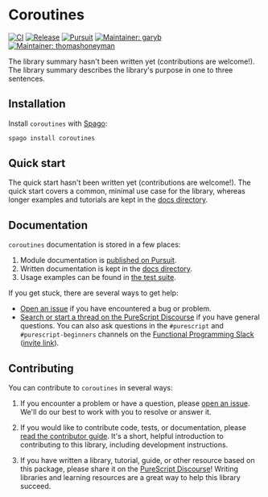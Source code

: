 # Coroutines

[![CI](https://github.com/purescript-contrib/purescript-coroutines/workflows/CI/badge.svg?branch=main)](https://github.com/purescript-contrib/purescript-coroutines/actions?query=workflow%3ACI+branch%3Amain)
[![Release](https://img.shields.io/github/release/purescript-contrib/purescript-coroutines.svg)](https://github.com/purescript-contrib/purescript-coroutines/releases)
[![Pursuit](https://pursuit.purescript.org/packages/purescript-coroutines/badge)](https://pursuit.purescript.org/packages/purescript-coroutines)
[![Maintainer: garyb](https://img.shields.io/badge/maintainer-garyb-teal.svg)](https://github.com/garyb)
[![Maintainer: thomashoneyman](https://img.shields.io/badge/maintainer-thomashoneyman-teal.svg)](https://github.com/thomashoneyman)

The library summary hasn't been written yet (contributions are welcome!). The library summary describes the library's purpose in one to three sentences.

## Installation

Install `coroutines` with [Spago](https://github.com/purescript/spago):

```sh
spago install coroutines
```

## Quick start

The quick start hasn't been written yet (contributions are welcome!). The quick start covers a common, minimal use case for the library, whereas longer examples and tutorials are kept in the [docs directory](./docs).

## Documentation

`coroutines` documentation is stored in a few places:

1. Module documentation is [published on Pursuit](https://pursuit.purescript.org/packages/purescript-coroutines).
2. Written documentation is kept in the [docs directory](./docs).
3. Usage examples can be found in [the test suite](./test).

If you get stuck, there are several ways to get help:

- [Open an issue](https://github.com/purescript-contrib/purescript-coroutines/issues) if you have encountered a bug or problem.
- [Search or start a thread on the PureScript Discourse](https://discourse.purescript.org) if you have general questions. You can also ask questions in the `#purescript` and `#purescript-beginners` channels on the [Functional Programming Slack](https://functionalprogramming.slack.com) ([invite link](https://fpchat-invite.herokuapp.com/)).

## Contributing

You can contribute to `coroutines` in several ways:

1. If you encounter a problem or have a question, please [open an issue](https://github.com/purescript-contrib/purescript-coroutines/issues). We'll do our best to work with you to resolve or answer it.

2. If you would like to contribute code, tests, or documentation, please [read the contributor guide](./CONTRIBUTING.md). It's a short, helpful introduction to contributing to this library, including development instructions.

3. If you have written a library, tutorial, guide, or other resource based on this package, please share it on the [PureScript Discourse](https://discourse.purescript.org)! Writing libraries and learning resources are a great way to help this library succeed.
